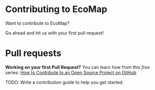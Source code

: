 # Contributing to EcoMap

Want to contribute to EcoMap?

Go ahead and hit us with your first pull request!

# Pull requests
**Working on your first Pull Request?** You can learn how from this *free* series: [How to Contribute to an Open Source Project on GitHub](https://egghead.io/series/how-to-contribute-to-an-open-source-project-on-github)

TODO: Write a contribution guide to help you get started.
